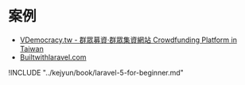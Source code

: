 # 案例

* [VDemocracy.tw - 群眾募資‧群眾集資網站 Crowdfunding Platform in Taiwan](http://www.vdemocracy.tw/)
* [Builtwithlaravel.com](http://builtwithlaravel.com/)


!INCLUDE "../kejyun/book/laravel-5-for-beginner.md"
